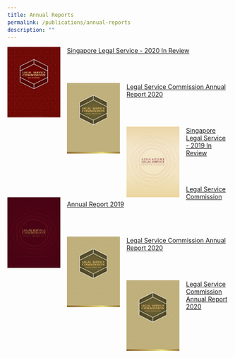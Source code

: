 ```yaml
---
title: Annual Reports
permalink: /publications/annual-reports
description: ""
---
```


<img src="/images/AR%20Covers/SLS%20-%20Year%20in%20Review%202020.png" 		 
style="
width:120px; 
height:160px;
float:left;
margin-right:15px"/> [Singapore Legal Service - 2020 In Review](/files/AR/singapore-legal-service---2020-in-review.pdf)

<br><br><br>
<img src="/images/AR%20Covers/LSC%20AR%202020.png" 
style="width:120px; 
height:160px;
float:left;
margin-right:15px"/> [Legal Service Commission Annual Report 2020](/files/AR/Legal%20Service%20Commission%20Annual%20Report%202020.pdf)

<br><br><br>
<img src="/images/AR%20Covers/SLS%20-%20Year%20in%20Review%202019.png" 
style="width:120px; 
height:160px;
float:left;
margin-right:15px"/> [Singapore Legal Service - 2019 In Review](/files/AR/Singapore%20Legal%20Service%202019%20In%20Review.pdf)

<br><br><br>
<img src="/images/AR%20Covers/LSC%20AR%202019.png" 
style="width:120px; 
height:160px;
float:left;
margin-right:15px"/> [Legal Service Commission Annual Report 2019](/files/AR/Legal%20Service%20Commission%20Annual%20Report%202019.pdf)

<br><br><br>
<img src="/images/LSC%20AR%202020.png" 
style="width:120px; 
height:160px;
float:left;
margin-right:15px"/> [Legal Service Commission Annual Report 2020](/files/Legal%20Service%20Commission%20Annual%20Report%202020.pdf)

<br><br><br>
<img src="/images/LSC%20AR%202020.png" 
style="width:120px; 
height:160px;
float:left;
margin-right:15px"/> [Legal Service Commission Annual Report 2020](/files/Legal%20Service%20Commission%20Annual%20Report%202020.pdf)